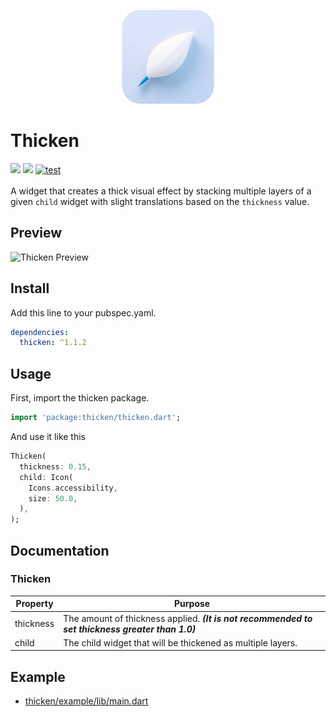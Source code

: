 <p align="center">
  <img src="https://raw.githubusercontent.com/Nialixus/thicken/refs/heads/main/logo.png" alt="Thicken Logo" width="150">
</p>

# Thicken

<a href='https://pub.dev/packages/thicken'><img src='https://img.shields.io/pub/v/thicken.svg?logo=flutter&color=blue&style=flat-square'/></a>
<a href="https://codecov.io/gh/Nialixus/thicken"><img src="https://codecov.io/gh/Nialixus/thicken/graph/badge.svg?token=T66X1R33QE"/></a>
<a href="https://github.com/Nialixus/thicken/actions"><img src="https://github.com/Nialixus/thicken/actions/workflows/test_coverage.yaml/badge.svg" alt="test"/></a>
\
\
A widget that creates a thick visual effect by stacking multiple layers of a given `child` widget with slight translations based on the `thickness` value.

## Preview
<img src="https://github.com/user-attachments/assets/c663a3fe-1410-47d0-a802-2b085b7cf551" alt="Thicken Preview" width="1280">


## Install

Add this line to your pubspec.yaml.

```yaml
dependencies:
  thicken: ^1.1.2
```

## Usage

First, import the thicken package.

```dart
import 'package:thicken/thicken.dart';
```

And use it like this

```dart
Thicken(
  thickness: 0.15,
  child: Icon(
    Icons.accessibility,
    size: 50.0,
  ),
);
```

## Documentation

### Thicken

| Property           | Purpose                                                                                                           |
| ------------------ | ----------------------------------------------------------------------------------------------------------------- |
| thickness          | The amount of thickness applied. _**(It is not recommended to set thickness greater than 1.0)**_                  |
| child              | The child widget that will be thickened as multiple layers.                                                       |

## Example

- <a href="https://github.com/Nialixus/thicken/blob/master/example/lib/main.dart">thicken/example/lib/main.dart</a>
